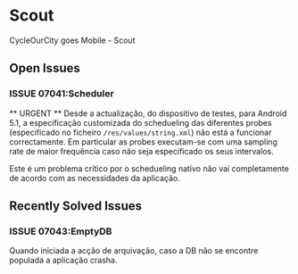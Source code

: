 # Scout
CycleOurCity goes Mobile - Scout


## Open Issues

### ISSUE 07041:Scheduler
** URGENT **
Desde a actualização, do dispositivo de testes, para Android 5.1, a especificação customizada do schedueling das diferentes probes (especificado no ficheiro `/res/values/string.xml`) não está a funcionar correctamente. Em particular as probes executam-se com uma sampling rate de maior frequência caso não seja especificado os seus intervalos.

Este é um problema crítico por o schedueling nativo não vai completamente de acordo com as necessidades da aplicação.

## Recently Solved Issues

### ISSUE 07043:EmptyDB
Quando iniciada a acção de arquivação, caso a DB não se encontre populada a aplicação crasha.

